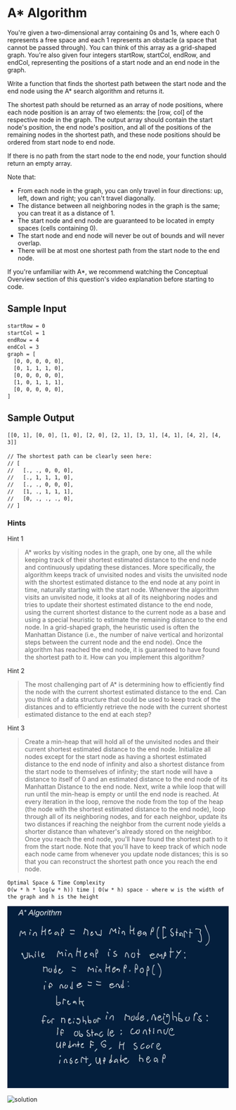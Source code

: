 # A* Algorithm

You're given a two-dimensional array containing 0s and 1s, where each 0 represents a free space and each 1 represents an obstacle (a space that cannot be passed through). You can think of this array as a grid-shaped graph. You're also given four integers startRow, startCol, endRow, and endCol, representing the positions of a start node and an end node in the graph.

Write a function that finds the shortest path between the start node and the end node using the A* search algorithm and returns it.

The shortest path should be returned as an array of node positions, where each node position is an array of two elements: the [row, col] of the respective node in the graph. The output array should contain the start node's position, the end node's position, and all of the positions of the remaining nodes in the shortest path, and these node positions should be ordered from start node to end node.

If there is no path from the start node to the end node, your function should return an empty array.

Note that:

   - From each node in the graph, you can only travel in four directions: up, left, down and right; you can't travel diagonally.
   - The distance between all neighboring nodes in the graph is the same; you can treat it as a distance of 1.
   - The start node and end node are guaranteed to be located in empty spaces (cells containing 0).
   - The start node and end node will never be out of bounds and will never overlap.
   - There will be at most one shortest path from the start node to the end node.

If you're unfamiliar with A*, we recommend watching the Conceptual Overview section of this question's video explanation before starting to code.


## Sample Input

``` 
startRow = 0
startCol = 1
endRow = 4
endCol = 3
graph = [
  [0, 0, 0, 0, 0],
  [0, 1, 1, 1, 0],
  [0, 0, 0, 0, 0],
  [1, 0, 1, 1, 1],
  [0, 0, 0, 0, 0],
]
```

## Sample Output

```
[[0, 1], [0, 0], [1, 0], [2, 0], [2, 1], [3, 1], [4, 1], [4, 2], [4, 3]]

// The shortest path can be clearly seen here:
// [
//   [., ., 0, 0, 0],
//   [., 1, 1, 1, 0],
//   [., ., 0, 0, 0],
//   [1, ., 1, 1, 1],
//   [0, ., ., ., 0],
// ]
```

### Hints

Hint 1
> A* works by visiting nodes in the graph, one by one, all the while keeping track of their shortest estimated distance to the end node and continuously updating these distances. More specifically, the algorithm keeps track of unvisited nodes and visits the unvisited node with the shortest estimated distance to the end node at any point in time, naturally starting with the start node. Whenever the algorithm visits an unvisited node, it looks at all of its neighboring nodes and tries to update their shortest estimated distance to the end node, using the current shortest distance to the current node as a base and using a special heuristic to estimate the remaining distance to the end node. In a grid-shaped graph, the heuristic used is often the Manhattan Distance (i.e., the number of naive vertical and horizontal steps between the current node and the end node). Once the algorithm has reached the end node, it is guaranteed to have found the shortest path to it. How can you implement this algorithm?

Hint 2
> The most challenging part of A* is determining how to efficiently find the node with the current shortest estimated distance to the end. Can you think of a data structure that could be used to keep track of the distances and to efficiently retrieve the node with the current shortest estimated distance to the end at each step?

Hint 3
> Create a min-heap that will hold all of the unvisited nodes and their current shortest estimated distance to the end node. Initialize all nodes except for the start node as having a shortest estimated distance to the end node of infinity and also a shortest distance from the start node to themselves of infinity; the start node will have a distance to itself of 0 and an estimated distance to the end node of its Manhattan Distance to the end node. Next, write a while loop that will run until the min-heap is empty or until the end node is reached. At every iteration in the loop, remove the node from the top of the heap (the node with the shortest estimated distance to the end node), loop through all of its neighboring nodes, and for each neighbor, update its two distances if reaching the neighbor from the current node yields a shorter distance than whatever's already stored on the neighbor. Once you reach the end node, you'll have found the shortest path to it from the start node. Note that you'll have to keep track of which node each node came from whenever you update node distances; this is so that you can reconstruct the shortest path once you reach the end node.

```
Optimal Space & Time Complexity
O(w * h * log(w * h)) time | O(w * h) space - where w is the width of the graph and h is the height
```

![solution](pseudo_code_image.png)

![solution](solution_image.png)
